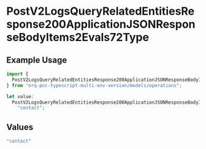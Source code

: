 # PostV2LogsQueryRelatedEntitiesResponse200ApplicationJSONResponseBodyItems2Evals72Type

## Example Usage

```typescript
import {
  PostV2LogsQueryRelatedEntitiesResponse200ApplicationJSONResponseBodyItems2Evals72Type,
} from "orq-poc-typescript-multi-env-version/models/operations";

let value:
  PostV2LogsQueryRelatedEntitiesResponse200ApplicationJSONResponseBodyItems2Evals72Type =
    "contact";
```

## Values

```typescript
"contact"
```